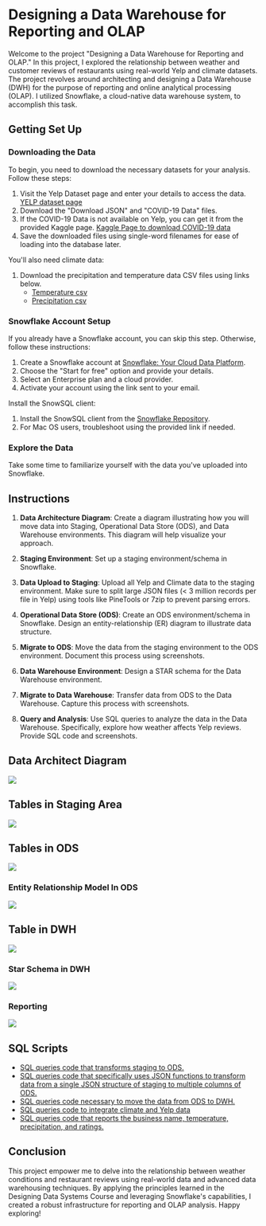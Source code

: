 # Designing a Data Warehouse for Reporting and OLAP

Welcome to the project "Designing a Data Warehouse for Reporting and OLAP." In this project, I explored the relationship between weather and customer reviews of restaurants using real-world Yelp and climate datasets. The project revolves around architecting and designing a Data Warehouse (DWH) for the purpose of reporting and online analytical processing (OLAP). I utilized Snowflake, a cloud-native data warehouse system, to accomplish this task.

## Getting Set Up

### Downloading the Data
To begin, you need to download the necessary datasets for your analysis. Follow these steps:

1. Visit the Yelp Dataset page and enter your details to access the data. <a href="https://www.yelp.com/dataset/download">YELP dataset page</a>
2. Download the "Download JSON" and "COVID-19 Data" files.
3. If the COVID-19 Data is not available on Yelp, you can get it from the provided Kaggle page. <a href="https://www.kaggle.com/datasets/claudiadodge/yelp-academic-data-set-covid-features?select=yelp_academic_dataset_covid_features.json">Kaggle Page to download COVID-19 data</a>
4. Save the downloaded files using single-word filenames for ease of loading into the database later.

You'll also need climate data:

1. Download the precipitation and temperature data CSV files using links below.
    <ul>
       <li><a href="./Project Design a Data Warehouse for Reporting and OLAP/Data/temperature-degreef.csv">Temperature csv</a></li>
       <li><a href="./Project Design a Data Warehouse for Reporting and OLAP/Data/precipitation-inch.csv">Precipitation csv</a></li>
    </ul>
 

### Snowflake Account Setup
If you already have a Snowflake account, you can skip this step. Otherwise, follow these instructions:

1. Create a Snowflake account at [Snowflake: Your Cloud Data Platform](https://www.snowflake.com/).
2. Choose the "Start for free" option and provide your details.
3. Select an Enterprise plan and a cloud provider.
4. Activate your account using the link sent to your email.

Install the SnowSQL client:

1. Install the SnowSQL client from the [Snowflake Repository](https://docs.snowflake.com/en/user-guide/snowsql-install-config.html).
2. For Mac OS users, troubleshoot using the provided link if needed.

### Explore the Data
Take some time to familiarize yourself with the data you've uploaded into Snowflake.

## Instructions

1. **Data Architecture Diagram**: Create a diagram illustrating how you will move data into Staging, Operational Data Store (ODS), and Data Warehouse environments. This diagram will help visualize your approach.

2. **Staging Environment**: Set up a staging environment/schema in Snowflake. 

3. **Data Upload to Staging**: Upload all Yelp and Climate data to the staging environment. Make sure to split large JSON files (< 3 million records per file in Yelp) using tools like PineTools or 7zip to prevent parsing errors.

4. **Operational Data Store (ODS)**: Create an ODS environment/schema in Snowflake. Design an entity-relationship (ER) diagram to illustrate data structure.

5. **Migrate to ODS**: Move the data from the staging environment to the ODS environment. Document this process using screenshots.

6. **Data Warehouse Environment**: Design a STAR schema for the Data Warehouse environment.

7. **Migrate to Data Warehouse**: Transfer data from ODS to the Data Warehouse. Capture this process with screenshots.

8. **Query and Analysis**: Use SQL queries to analyze the data in the Data Warehouse. Specifically, explore how weather affects Yelp reviews. Provide SQL code and screenshots.
## Data Architect Diagram
<img src="./Project Design a Data Warehouse for Reporting and OLAP/ScreenShots/YELP New Data Architect.png">

## Tables in Staging Area
<img src="./Project Design a Data Warehouse for Reporting and OLAP/ScreenShots/Temperature and Precipitation Table Staging.png">

## Tables in ODS 
<img src="./Project Design a Data Warehouse for Reporting and OLAP/ScreenShots/YELP and Climate Tables at ODS.png">

### Entity Relationship Model In ODS
<img src="./Project Design a Data Warehouse for Reporting and OLAP/ScreenShots/YELP ERD diagram.PNG">

## Table in DWH
<img src="./Project Design a Data Warehouse for Reporting and OLAP/ScreenShots/YELP and Climate Table in DWH.png">

### Star Schema in DWH
<img src="./Project Design a Data Warehouse for Reporting and OLAP/ScreenShots/Star Schema.png">

### Reporting
<img src="./Project Design a Data Warehouse for Reporting and OLAP/ScreenShots/SQL code to reports the business name, temperature, precipitation, and ratings.png">

## SQL Scripts
<ul>
    <li><a href="./Project Design a Data Warehouse for Reporting and OLAP/SQL Script RAW to STAGING.sql">SQL queries code that transforms staging to ODS.</a></li>
    <li><a href="./Project Design a Data Warehouse for Reporting and OLAP/SQL STAGING to ODS.sql">SQL queries code that specifically uses JSON functions to transform data from a single JSON structure of staging to multiple columns of ODS.</a></li>
    <li><a href="./Project Design a Data Warehouse for Reporting and OLAP/SQL ODS to DWH.sql">SQL queries code necessary to move the data from ODS to DWH.</a></li>
    <li><a href="./Project Design a Data Warehouse for Reporting and OLAP/SQL Integrating Climate and Yelp data.sql">SQL queries code to integrate climate and Yelp data</a></li>
    <li><a href="./Project Design a Data Warehouse for Reporting and OLAP/SQL reporting business,temperature, precipitation.sql">SQL queries code that reports the business name, temperature, precipitation, and ratings.</a></li>
</ul>

## Conclusion

This project empower me to delve into the relationship between weather conditions and restaurant reviews using real-world data and advanced data warehousing techniques. By applying the principles learned in the Designing Data Systems Course and leveraging Snowflake's capabilities, I created a robust infrastructure for reporting and OLAP analysis. Happy exploring!